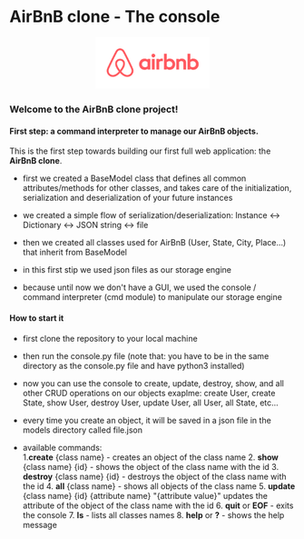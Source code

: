 # AirBnB clone - The console

<p align="center">
  <img src="airBnB.png" alt="airBnB" width="40%">
</p>


### Welcome to the AirBnB clone project!

#### First step: a command interpreter to manage our AirBnB objects.
This is the first step towards building our first full web application: the **AirBnB clone**.


- first we created a BaseModel class that defines all common attributes/methods for other classes, and takes care of the initialization, serialization and deserialization of your future instances

- we created a simple flow of serialization/deserialization: Instance <-> Dictionary <-> JSON string <-> file

- then we created all classes used for AirBnB (User, State, City, Place…) that inherit from BaseModel

- in this first stip we used json files as our storage engine

- because until now we don't have a GUI, we used the console / command interpreter (cmd module) to manipulate our storage engine

#### How to start it

- first clone the repository to your local machine

- then run the console.py file (note that: you have to be in the same directory as the console.py file and have python3 installed)

- now you can use the console to create, update, destroy, show, and all other CRUD operations on our objects
  exaplme: create User, create State, show User, destroy User, update User, all User, all State, etc...

- every time you create an object, it will be saved in a json file in the models directory called file.json

- available commands:  
  1.**create** {class name} - creates an object of the class name
  2. **show** {class name} {id} - shows the object of the class name with the id
  3. **destroy** {class name} {id} - destroys the object of the class name with the id
  4. **all** {class name} - shows all objects of the class name
  5. **update** {class name} {id} {attribute name} "{attribute value}"
      updates the attribute of the object of the class name with the id
  6. **quit** or **EOF** - exits the console
  7. **ls** - lists all classes names
  8. **help** or **?** - shows the help message
